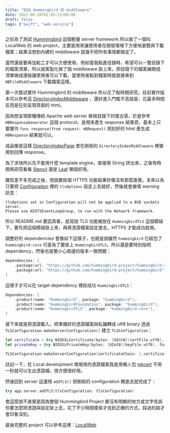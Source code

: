 ```yaml
---
title: "試玩 Hummingbird 的 middleware"
date: 2022-06-28T02:05:11+08:00
draft: false
tags: ["swift", "web-service"]
---
```


之前為了測試 [Hummingbird](https://github.com/hummingbird-project/hummingbird) 這個輕量 server framework 所以做了一個叫 LocalWeb 的 web project，主要是用來讓使用者在開發環境下方便地瀏覽與下載檔案；結果沒想到內建的 middleware 就幾乎把所有事情都搞定了。

當然還是要再加點工才可以方便使用，例如當我點進目錄時，希望可以一覽目錄下的檔案清單，所以就客製化做了個 middleware 掛上來，把目錄下的檔案展開成清單做成連結讓使用者可以下載，當使用者點到檔案時就直接串到 `HBFileMiddleware` 下載檔案這樣。

第一次嘗試實作 Hummingbird 的 middleware 所以花了點時間研究，目前實作版本可以參考這 [DirectoryIndexMiddleware](https://github.com/KeanuPang/LocalWeb/blob/main/Sources/LocalWeb/Middleware/DirectoryIndexMiddleware.swift) ，還好進入門檻不高就是，花最多時間反而是在刻呈現頁面的 html。

因為想呈現那種傳統 Apache web server 檢視目錄下的復古感，於是參考 `HBResponseGenerator` 這個 protocol，是用來產生 response 結果頁，基本上只要實作 `func response(from request: HBRequest)` 把刻好的 html 產生成 `HBResponse` 結果就可以。

成品像是這樣 [DirectoryIndexPage](https://github.com/KeanuPang/LocalWeb/blob/main/Sources/LocalWeb/Middleware/DirectoryIndexPage.swift) 會在剛剛的 `DirectoryIndexMiddleware` 裡被用到回傳 response。

為了求快所以先不套用什麼 template engine，直接用 String 拼出來，之後有時間再研究看看 [Stencil](https://github.com/stencilproject/Stencil) 還是 [Leaf](https://github.com/vapor/leaf) 哪個好用。

雛型差不多完成之後，想說要掛個 HTTPS 功能結果好像沒有那麼直覺。本來以為只要把 [Configuration](https://github.com/hummingbird-project/hummingbird/blob/main/Sources/Hummingbird/Configuration.swift) 裡的 `tlsOptions` 設定上去就好，然後就會被噴 warning 訊息：

```
tlsOptions set in Configuration will not be applied to a BSD sockets server.
Please use NIOTSEventLoopGroup, to run with the Network framework.
```

所以 README.md 要認真看，是寫說 TLS 功能被放在 `HummingbirdTLS` 這個模組下，要先把這個模組掛上來，再將憑證檔案設定進去，HTTPS 才能成功啟用。

調整好的 dependencies 會像如下這樣子，也就是說雖然 `hummingbird` 已經包了` hummingbird-core` 可是為了要掛上 `HummingbirdTLS`，所以還是要特別指明 dependency，然後也是要小心兩邊的版本一致問題：

```swift
dependencies: [
    .package(url: "https://github.com/hummingbird-project/hummingbird-core.git", from: "0.13.5"),
    .package(url: "https://github.com/hummingbird-project/hummingbird", from: "0.16.0"),
]
```

這樣子才可以在 target dependency 裡掛成功 `HummingbirdTLS`：

```swift
dependencies: [
    .product(name: "Hummingbird", package: "hummingbird"),
    .product(name: "HummingbirdFoundation", package: "hummingbird"),
    .product(name: "HummingbirdTLS", package: "hummingbird-core"),
]
```

接下來就是把憑證載入，把準備好的憑證檔案與私鑰轉成 utf8 binary 透過 `TLSConfiguration.makeServerConfiguration()` 建立 `TLSConfiguration`：

```swift
let certificate = try NIOSSLCertificate(bytes: [UInt8](certFile.utf8), format: .pem)
let privateKey = try NIOSSLPrivateKey(bytes: [UInt8](keyFile.utf8), format: .pem)

TLSConfiguration.makeServerConfiguration(certificateChain: [.certificate(certificate)], privateKey: .privateKey(privateKey))
```

註記一下，在 Local development 環境用的憑證檔案我是用懶人包 [mkcert](https://github.com/FiloSottile/mkcert) 不用一秒就可以生出憑證檔，很方便很好用。

然後回到 server 這邊用 `addTLS()` 把剛剛的 configuration 餵進去就完成了：

```swift
try app.server.addTLS(tlsConfiguration: tlsConfiguration)
```

會這麼說不直覺是因為整個 Hummingbird Project 都沒有明顯的地方或文字告訴你要怎麼把憑證與設定掛上去，花了不少時間摸索才找到正確的方式，踩過的路才會印象深刻。

最後完整的 project 可以參考這裡：[LocalWeb](https://github.com/KeanuPang/LocalWeb)
